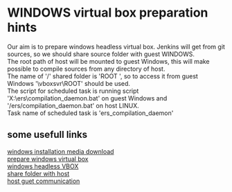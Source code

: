 # WINDOWS virtual box preparation hints  

Our aim is to prepare windows headless virtual box. Jenkins will get from git sources, so we should share source folder with guest WINDOWS.  
The root path of host will be mounted to guest Windows, this will make possible to compile sources from any directory of host.  
The name of '/' shared folder is 'ROOT ', so to access it from guest Windows '\\vboxsvr\ROOT' should be used.  
The script for scheduled task is running script 'X:\ers\compilation_daemon.bat' on guest Windows and '/ers/compilation_daemon.bat' on host LINUX.  
Task name of scheduled task is 'ers_compilation_daemon'
  
## some usefull links  
[windows installation media download](https://www.microsoft.com/en-us/software-download/windows10)  
[prepare windows virtual box](https://en.wikibooks.org/wiki/VirtualBox/Setting_up_a_Virtual_Machine/Windows)  
[windows headless VBOX](https://stackoverflow.com/questions/19017825/how-to-run-oracle-virtualbox-vbox-in-fully-background-microsoft-windows-wi)   
[share folder with host](https://help.ubuntu.com/community/VirtualBox/SharedFolders)  
[host guet communication](https://www.tecmint.com/network-between-guest-vm-and-host-virtualbox/)  

